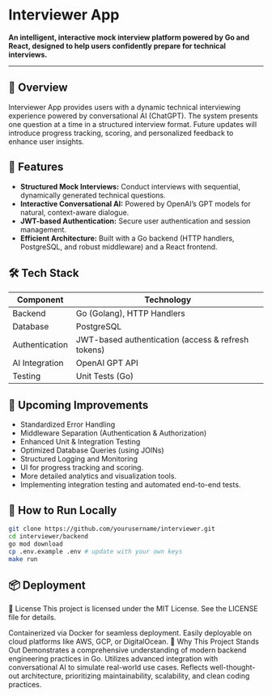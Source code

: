 # Interviewer App

**An intelligent, interactive mock interview platform powered by Go and React, designed to help users confidently prepare for technical interviews.**

---

## 🚀 Overview

Interviewer App provides users with a dynamic technical interviewing experience powered by conversational AI (ChatGPT). The system presents one question at a time in a structured interview format. Future updates will introduce progress tracking, scoring, and personalized feedback to enhance user insights.

## 🎯 Features

- **Structured Mock Interviews:** Conduct interviews with sequential, dynamically generated technical questions.
- **Interactive Conversational AI:** Powered by OpenAI’s GPT models for natural, context-aware dialogue.
- **JWT-based Authentication:** Secure user authentication and session management.
- **Efficient Architecture:** Built with a Go backend (HTTP handlers, PostgreSQL, and robust middleware) and a React frontend.

## 🛠️ Tech Stack

| Component      | Technology                   |
| -------------- | ---------------------------- |
| Backend        | Go (Golang), HTTP Handlers   |
| Database       | PostgreSQL                   |
| Authentication | JWT-based authentication (access & refresh tokens) |
| AI Integration | OpenAI GPT API               |
| Testing        | Unit Tests (Go)              |

## 🚧 Upcoming Improvements

- Standardized Error Handling
- Middleware Separation (Authentication & Authorization)
- Enhanced Unit & Integration Testing
- Optimized Database Queries (using JOINs)
- Structured Logging and Monitoring
- UI for progress tracking and scoring.
- More detailed analytics and visualization tools.
- Implementing integration testing and automated end-to-end tests.

## 🔑 How to Run Locally

```sh
git clone https://github.com/yourusername/interviewer.git
cd interviewer/backend
go mod download
cp .env.example .env # update with your own keys
make run
```

## 📦 Deployment
📜 License
This project is licensed under the MIT License. See the LICENSE file for details.

Containerized via Docker for seamless deployment.
Easily deployable on cloud platforms like AWS, GCP, or DigitalOcean.
📌 Why This Project Stands Out
Demonstrates a comprehensive understanding of modern backend engineering practices in Go.
Utilizes advanced integration with conversational AI to simulate real-world use cases.
Reflects well-thought-out architecture, prioritizing maintainability, scalability, and clean coding practices.
